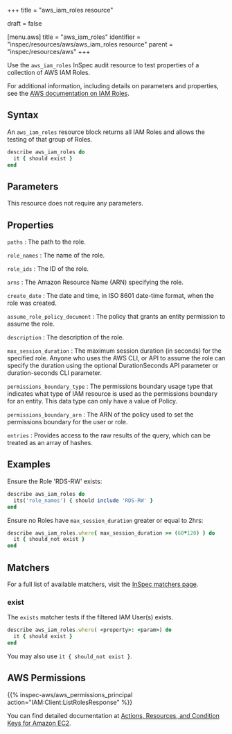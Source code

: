 +++
title = "aws_iam_roles resource"

draft = false


[menu.aws]
title = "aws_iam_roles"
identifier = "inspec/resources/aws/aws_iam_roles resource"
parent = "inspec/resources/aws"
+++

Use the `aws_iam_roles` InSpec audit resource to test properties of a collection of AWS IAM Roles.

For additional information, including details on parameters and properties, see the [AWS documentation on IAM Roles](https://docs.aws.amazon.com/IAM/latest/UserGuide/id_roles.html).

## Syntax

An `aws_iam_roles` resource block returns all IAM Roles and allows the testing of that group of Roles.

```ruby
describe aws_iam_roles do
  it { should exist }
end
```

## Parameters

This resource does not require any parameters.

## Properties

`paths`
: The path to the role.

`role_names`
: The name of the role.

`role_ids`
: The ID of the role.

`arns`
: The Amazon Resource Name (ARN) specifying the role.

`create_date`
: The date and time, in ISO 8601 date-time format, when the role was created.

`assume_role_policy_document`
: The policy that grants an entity permission to assume the role.

`description`
: The description of the role.

`max_session_duration`
: The maximum session duration (in seconds) for the specified role. Anyone who uses the AWS CLI, or API to assume the role can specify the duration using the optional DurationSeconds API parameter or duration-seconds CLI parameter.

`permissions_boundary_type`
: The permissions boundary usage type that indicates what type of IAM resource is used as the permissions boundary for an entity. This data type can only have a value of Policy.

`permissions_boundary_arn`
: The ARN of the policy used to set the permissions boundary for the user or role.

`entries`
: Provides access to the raw results of the query, which can be treated as an array of hashes.

## Examples

Ensure the Role 'RDS-RW' exists:

```ruby
describe aws_iam_roles do
  its('role_names') { should include 'RDS-RW' }
end
```

Ensure no Roles have `max_session_duration` greater or equal to 2hrs:

```ruby
describe aws_iam_roles.where{ max_session_duration >= (60*120) } do
  it { should_not exist }
end
```

## Matchers

For a full list of available matchers, visit the [InSpec matchers page](https://www.inspec.io/docs/reference/matchers/).

### exist

The `exists` matcher tests if the filtered IAM User(s) exists.

```ruby
describe aws_iam_roles.where( <property>: <param>) do
  it { should exist }
end
```

You may also use `it { should_not exist }`.

## AWS Permissions

{{% inspec-aws/aws_permissions_principal action="IAM:Client:ListRolesResponse" %}}

You can find detailed documentation at [Actions, Resources, and Condition Keys for Amazon EC2](https://docs.aws.amazon.com/IAM/latest/UserGuide/list_amazonec2.html).
